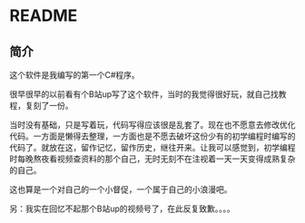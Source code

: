# README

## 简介

这个软件是我编写的第一个C#程序。

很早很早的以前看有个B站up写了这个软件，当时的我觉得很好玩，就自己找教程，复刻了一份。

当时没有基础，只是写着玩，代码写得应该很是乱套了。现在也不愿意去修改优化代码。一方面是懒得去整理，一方面也是不愿去破坏这份少有的初学编程时编写的代码了。就放在这，留作记忆，留作历史，继往开来。让我可以感觉到，初学编程时每晚熬夜看视频查资料的那个自己，无时无刻不在注视着一天一天变得成熟复杂的自己。

这也算是一个对自己的一个小督促，一个属于自己的小浪漫吧。



另：我实在回忆不起那个B站up的视频号了，在此反复致歉。。。。
